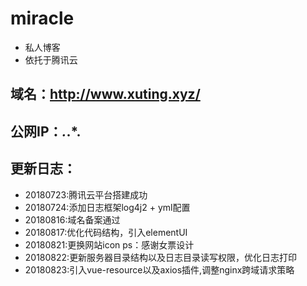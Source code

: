 # miracle
* 私人博客
* 依托于腾讯云

## 域名：http://www.xuting.xyz/
## 公网IP：***.***.***.**

## 更新日志：
* 20180723:腾讯云平台搭建成功
* 20180724:添加日志框架log4j2 + yml配置
* 20180816:域名备案通过
* 20180817:优化代码结构，引入elementUI
* 20180821:更换网站icon ps：感谢女票设计
* 20180822:更新服务器目录结构以及日志目录读写权限，优化日志打印
* 20180823:引入vue-resource以及axios插件,调整nginx跨域请求策略
